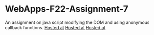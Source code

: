 # WebApps-F22-Assignment-7
An assignment on java script modifying the DOM and using anonymous callback functions.
[Hosted at](https://44-563-web-apps-f22.github.io/44563-webapps-assignment-7-jyoshtnadevineni/treasure.html)
[Hosted at](https://44-563-web-apps-f22.github.io/44563-webapps-assignment-7-jyoshtnadevineni/reaction.html)
[Hosted at](https://44-563-web-apps-f22.github.io/44563-webapps-assignment-7-jyoshtnadevineni/cycler.html)